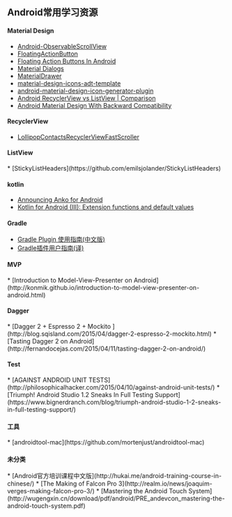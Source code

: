 ## Android常用学习资源



<h4 id=''>Material Design</h4>

* [Android-ObservableScrollView](https://github.com/ksoichiro/Android-ObservableScrollView)
* [FloatingActionButton](https://github.com/Clans/FloatingActionButton)
* [Floating Action Buttons In Android](http://www.truiton.com/2015/04/floating-action-buttons-android/)
* [Material Dialogs](https://github.com/afollestad/material-dialogs)
* [MaterialDrawer](https://github.com/mikepenz/MaterialDrawer)
* [material-design-icons-adt-template](https://github.com/intrications/material-design-icons-adt-template)
* [android-material-design-icon-generator-plugin](https://github.com/konifar/android-material-design-icon-generator-plugin)
* [Android RecyclerView vs ListView | Comparison](http://www.truiton.com/2015/03/android-recyclerview-vs-listview-comparison/)
* [Android Material Design With Backward Compatibility](http://www.truiton.com/2015/02/android-material-design-backward-compatibility/)

<h4 id='RecyclerView'>RecyclerView</h4>

* [LollipopContactsRecyclerViewFastScroller](https://github.com/AndroidDeveloperLB/LollipopContactsRecyclerViewFastScroller)


<h4 id='ListView'>ListView</h4>
* [StickyListHeaders](https://github.com/emilsjolander/StickyListHeaders)


<h4 id='kotlin'>kotlin</h4>

* [Announcing Anko for Android](http://blog.jetbrains.com/kotlin/2015/04/announcing-anko-for-android/)
* [Kotlin for Android (III): Extension functions and default values](http://antonioleiva.com/kotlin-android-extension-functions/)


<h4 id=''>Gradle</h4>

* [Gradle Plugin 使用指南(中文版)](http://avatarqing.github.io/Gradle-Plugin-User-Guide-Chinese-Verision/)
* [Gradle插件用户指南(译)](http://rinvay.github.io/android/2015/03/26/Gradle-Plugin-User-Guide(Translation))

<h4 id=''>MVP</h4>
* [Introduction to Model-View-Presenter on Android](http://konmik.github.io/introduction-to-model-view-presenter-on-android.html)

<h4 id=''>Dagger</h4>
* [Dagger 2 + Espresso 2 + Mockito ](http://blog.sqisland.com/2015/04/dagger-2-espresso-2-mockito.html)
* [Tasting Dagger 2 on Android](http://fernandocejas.com/2015/04/11/tasting-dagger-2-on-android/)


<h4 id='Test'>Test</h4>
* [AGAINST ANDROID UNIT TESTS](http://philosophicalhacker.com/2015/04/10/against-android-unit-tests/)
* [Triumph! Android Studio 1.2 Sneaks In Full Testing Support](https://www.bignerdranch.com/blog/triumph-android-studio-1-2-sneaks-in-full-testing-support/)


<h4 id="">工具</h4>
* [androidtool-mac](https://github.com/mortenjust/androidtool-mac)



<h4 id=''>未分类</h4>
* [Android官方培训课程中文版](http://hukai.me/android-training-course-in-chinese/)
* [The Making of Falcon Pro 3](http://realm.io/news/joaquim-verges-making-falcon-pro-3/)
* [Mastering	the	Android
Touch	System](http://wugengxin.cn/download/pdf/android/PRE_andevcon_mastering-the-android-touch-system.pdf)
